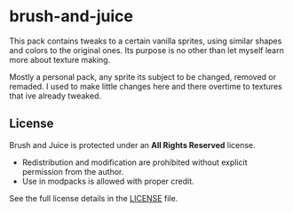 # brush-and-juice
This pack contains tweaks to a certain vanilla sprites, using similar shapes and colors to the original ones. Its purpose is no other than let myself learn more about texture making.

Mostly a personal pack, any sprite its subject to be changed, removed or remaded. I used to make little changes here and there overtime to textures that ive already tweaked.

## License
Brush and Juice is protected under an **All Rights Reserved** license.  
- Redistribution and modification are prohibited without explicit permission from the author.  
- Use in modpacks is allowed with proper credit.  

See the full license details in the [LICENSE](./LICENSE) file.
